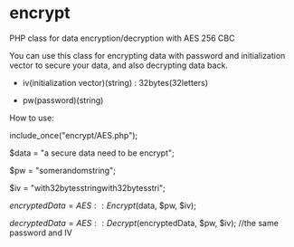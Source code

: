 # encrypt
PHP class for data encryption/decryption with AES 256 CBC

You can use this class for encrypting data with password and initialization vector to secure your data, and also decrypting data back.

* iv(initialization vector)(string) : 32bytes(32letters)

* pw(password)(string)

How to use:


include_once("encrypt/AES.php");


$data = "a secure data need to be encrypt";

$pw = "somerandomstring";

$iv = "with32bytesstringwith32bytesstri";


$encryptedData = AES::Encrypt($data, $pw, $iv);

$decryptedData = AES::Decrypt($encryptedData, $pw, $iv); //the same password and IV
